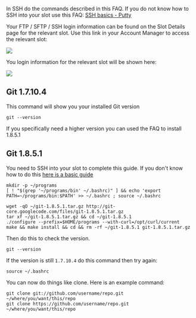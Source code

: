 
In SSH do the commands described in this FAQ. If you do not know how to SSH into your slot use this FAQ: [SSH basics - Putty](https://www.feralhosting.com/faq/view?question=12)

Your FTP / SFTP / SSH login information can be found on the Slot Details page for the relevant slot. Use this link in your Account Manager to access the relevant slot:

![](https://raw.github.com/feralhosting/feralfilehosting/master/Feral%20Wiki/0%20Generic/slot_detail_link.png)

You login information for the relevant slot will be shown here:

![](https://raw.github.com/feralhosting/feralfilehosting/master/Feral%20Wiki/0%20Generic/slot_detail_ssh.png)

Git 1.7.10.4
---

This command will show you your installed Git version

~~~
git --version
~~~

If you specifically need a higher version you can used the FAQ to install 1.8.5.1

Git 1.8.5.1
---

You need to SSH into your slot to complete this guide. If you don't know how to do this [here is a basic guide](https://www.feralhosting.com/faq/view?question=12)

~~~
mkdir -p ~/programs
[ ! "$(grep '~/programs/bin' ~/.bashrc)" ] && echo 'export PATH=~/programs/bin:$PATH' >> ~/.bashrc ; source ~/.bashrc
~~~

~~~
wget -qO ~/git-1.8.5.1.tar.gz http://git-core.googlecode.com/files/git-1.8.5.1.tar.gz
tar xf ~/git-1.8.5.1.tar.gz && cd ~/git-1.8.5.1
./configure --prefix=$HOME/programs --with-curl=/opt/curl/current
make && make install && cd && rm -rf ~/git-1.8.5.1 git-1.8.5.1.tar.gz
~~~

Then do this to check the version.

~~~
git --version
~~~

If the version is still `1.7.10.4` do this command then try again:

~~~
source ~/.bashrc
~~~

You can now do things like clone. Here is an example command:

~~~
git clone git://github.com/username/repo.git ~/where/you/want/this/repo
git clone https://github.com/username/repo.git ~/where/you/want/this/repo
~~~



